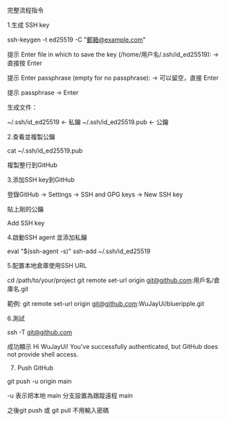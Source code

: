 完整流程指令

1.生成 SSH key

ssh-keygen -t ed25519 -C "郵箱@example.com"


提示 Enter file in which to save the key (/home/用户名/.ssh/id_ed25519): → 直接按 Enter

提示 Enter passphrase (empty for no passphrase): → 可以留空，直接 Enter

提示 passphrase → Enter

生成文件：

~/.ssh/id_ed25519       ← 私鑰
~/.ssh/id_ed25519.pub   ← 公鑰

2.查看並複製公鑰

cat ~/.ssh/id_ed25519.pub


複製整行到GitHub

3.添加SSH key到GitHub

登錄GitHub → Settings → SSH and GPG keys → New SSH key

貼上剛的公鑰

Add SSH key

4.啟動SSH agent 並添加私鑰

eval "$(ssh-agent -s)"
ssh-add ~/.ssh/id_ed25519

5.配置本地倉庫使用SSH URL

cd /path/to/your/project
git remote set-url origin git@github.com:用戶名/倉庫名.git

範例:
git remote set-url origin git@github.com:WuJayUi/blueripple.git

6.測試

ssh -T git@github.com

成功顯示
Hi WuJayUi! You've successfully authenticated, but GitHub does not provide shell access.

7. Push  GitHub

git push -u origin main


-u 表示把本地 main 分支設置為跟蹤遠程 main

之後git push 或 git pull 不用輸入密碼

